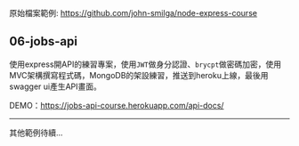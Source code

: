 原始檔案範例: https://github.com/john-smilga/node-express-course
## 06-jobs-api

使用express開API的練習專案，使用`JWT`做身分認證、`brycpt`做密碼加密，使用MVC架構撰寫程式碼，MongoDB的架設練習，推送到heroku上線，最後用swagger ui產生API畫面。

DEMO：https://jobs-api-course.herokuapp.com/api-docs/

---
其他範例待續...